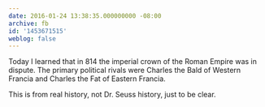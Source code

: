 ```yaml
---
date: 2016-01-24 13:38:35.000000000 -08:00
archive: fb
id: '1453671515'
weblog: false
---
```


Today I learned that in 814 the imperial crown of the Roman Empire was in dispute. The primary political rivals were Charles the Bald of Western Francia and Charles the Fat of Eastern Francia. 

This is from real history, not Dr. Seuss history, just to be clear.
